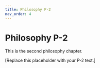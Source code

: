 ```yaml
---
title: Philosophy P-2
nav_order: 4
---
```


# Philosophy P-2

This is the second philosophy chapter.

[Replace this placeholder with your P-2 text.]
